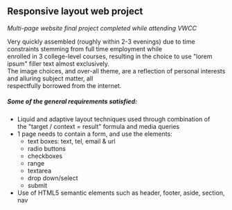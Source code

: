 ## Responsive layout web project

_Multi-page website final project completed while attending VWCC_  

Very quickly assembled (roughly within 2-3 evenings) due to time constraints stemming from full time employment while  
enrolled in 3 college-level courses, resulting in the choice to use "lorem ipsum" filler text almost exclusively.  
The image choices, and over-all theme, are a reflection of personal interests and alluring subject matter, all  
respectfully borrowed from the internet.

##### Some of the general requirements satisfied:  
* Liquid and adaptive layout techniques used through combination of  
  the "target / context = result" formula and media queries  
* 1 page needs to contain a form, and use the elements:  
  * text boxes: text, tel, email & url
  * radio buttons
  * checkboxes
  * range
  * textarea
  * drop down/select
  * submit
* Use of HTML5 semantic elements such as header, footer, aside, section, nav
 
